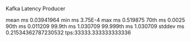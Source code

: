 Kafka Latency Producer


mean ms	0.03941964
min ms	3.75E-4
max ms	0.519875
70th ms	0.0025
90th ms	0.011209
99.9th ms	1.030709
99.999th ms	1.030709
stddev ms	0.21534362787230532
tps:33333.333333333336